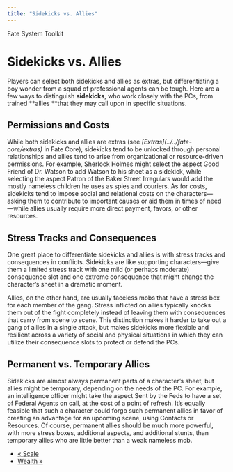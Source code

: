 ```yaml
---
title: "Sidekicks vs. Allies"
---
```

    
Fate System Toolkit

#  Sidekicks vs. Allies

Players can select both sidekicks and allies as extras, but differentiating a
boy wonder from a squad of professional agents can be tough. Here are a few
ways to distinguish **sidekicks**, who work closely with the PCs, from trained
**allies **that they may call upon in specific situations.

## Permissions and Costs

While both sidekicks and allies are extras (see _[Extras](../../fate-
core/extras)_ in Fate Core), sidekicks tend to be unlocked through personal
relationships and allies tend to arise from organizational or resource-driven
permissions. For example, Sherlock Holmes might select the aspect
<span class="aspect">Good Friend of Dr. Watson</span> to add Watson to his sheet as a
sidekick, while selecting the aspect <span class="aspect">Patron of the Baker Street
Irregulars</span> would add the mostly nameless children he uses as spies and
couriers. As for costs, sidekicks tend to impose social and relational costs
on the characters—asking them to contribute to important causes or aid them in
times of need—while allies usually require more direct payment, favors, or
other resources.

## Stress Tracks and Consequences

One great place to differentiate sidekicks and allies is with stress tracks
and consequences in conflicts. Sidekicks are like supporting characters—give
them a limited stress track with one mild (or perhaps moderate) consequence
slot and one extreme consequence that might change the character’s sheet in a
dramatic moment.

Allies, on the other hand, are usually faceless mobs that have a stress box
for each member of the gang. Stress inflicted on allies typically knocks them
out of the fight completely instead of leaving them with consequences that
carry from scene to scene. This distinction makes it harder to take out a gang
of allies in a single attack, but makes sidekicks more flexible and resilient
across a variety of social and physical situations in which they can utilize
their consequence slots to protect or defend the PCs.

## Permanent vs. Temporary Allies

Sidekicks are almost always permanent parts of a character’s sheet, but allies
might be temporary, depending on the needs of the PC. For example, an
intelligence officer might take the aspect <span class="aspect">Sent by the
Feds</span> to have a set of Federal Agents on call, at the cost of a point of
refresh. It’s equally feasible that such a character could forgo such
permanent allies in favor of creating an advantage for an upcoming scene,
using Contacts or Resources. Of course, permanent allies should be much more
powerful, with more stress boxes, additional aspects, and additional stunts,
than temporary allies who are little better than a weak nameless mob.

  * [« Scale](/fate-system-toolkit/scale)
  * [Wealth »](/fate-system-toolkit/wealth)

